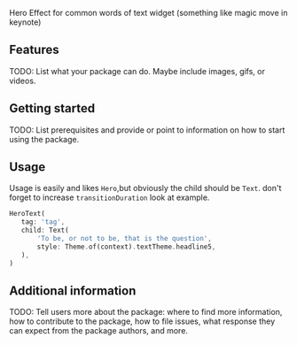<!-- 
This README describes the package. If you publish this package to pub.dev,
this README's contents appear on the landing page for your package.

For information about how to write a good package README, see the guide for
[writing package pages](https://dart.dev/guides/libraries/writing-package-pages). 

For general information about developing packages, see the Dart guide for
[creating packages](https://dart.dev/guides/libraries/create-library-packages)
and the Flutter guide for
[developing packages and plugins](https://flutter.dev/developing-packages). 
-->

Hero Effect for common words of text widget (something like magic move in keynote)

## Features

TODO: List what your package can do. Maybe include images, gifs, or videos.

## Getting started

TODO: List prerequisites and provide or point to information on how to start using the package.

## Usage
 Usage is easily and likes `Hero`,but obviously the child should be `Text`.
 don't forget to increase `transitionDuration` look at example.
```dart
HeroText(
   tag: 'tag',
   child: Text(
       'To be, or not to be, that is the question',
       style: Theme.of(context).textTheme.headline5,
   ),
)
```

## Additional information

TODO: Tell users more about the package: where to find more information, how to contribute to the
package, how to file issues, what response they can expect from the package authors, and more.
